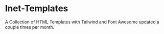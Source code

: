 # Inet-Templates
A Collection of HTML Templates with Tailwind and Font Awesome updated a couple times per month.
